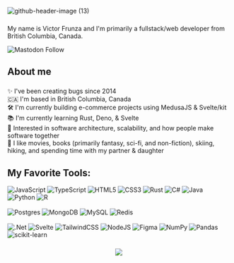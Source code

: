 ![github-header-image (13)](https://github.com/vfrunza/vfrunza/assets/9085976/a150992f-7300-43bf-80e2-e5f1fb35f438)


###

<p align="left">My name is Victor Frunza and I'm primarily a fullstack/web developer from British Columbia, Canada. </p>

![Mastodon Follow](https://img.shields.io/mastodon/follow/110891330201978853?domain=https%3A%2F%2Fcosocial.ca)

###

<h2 align="left">About me</h2>

###

<p align="left">
  ✨ I've been creating bugs since 2014<br>
  🇨🇦 I'm based in British Columbia, Canada<br>
  🛠️ I'm currently building e-commerce projects using MedusaJS & Svelte/kit<br>
  📚 I'm currently learning Rust, Deno, & Svelte<br>
  🎯 Interested in software architecture, scalability, and how people make software together<br>
  🎲 I like movies, books (primarily fantasy, sci-fi, and non-fiction), skiing, hiking, and spending time with my partner & daughter</p>

###

<h2 align="left">My Favorite Tools:</h2>

![JavaScript](https://img.shields.io/badge/javascript-%23323330.svg?style=for-the-badge&logo=javascript&logoColor=%23F7DF1E) ![TypeScript](https://img.shields.io/badge/typescript-%23007ACC.svg?style=for-the-badge&logo=typescript&logoColor=white) ![HTML5](https://img.shields.io/badge/html5-%23E34F26.svg?style=for-the-badge&logo=html5&logoColor=white) ![CSS3](https://img.shields.io/badge/css3-%231572B6.svg?style=for-the-badge&logo=css3&logoColor=white) ![Rust](https://img.shields.io/badge/rust-%23000000.svg?style=for-the-badge&logo=rust&logoColor=white) ![C#](https://img.shields.io/badge/c%23-%23239120.svg?style=for-the-badge&logo=c-sharp&logoColor=white) ![Java](https://img.shields.io/badge/java-%23ED8B00.svg?style=for-the-badge&logo=java&logoColor=white) ![Python](https://img.shields.io/badge/python-3670A0?style=for-the-badge&logo=python&logoColor=ffdd54) ![R](https://img.shields.io/badge/r-%23276DC3.svg?style=for-the-badge&logo=r&logoColor=white)
<br><br>
![Postgres](https://img.shields.io/badge/postgres-%23316192.svg?style=for-the-badge&logo=postgresql&logoColor=white) ![MongoDB](https://img.shields.io/badge/MongoDB-%234ea94b.svg?style=for-the-badge&logo=mongodb&logoColor=white) ![MySQL](https://img.shields.io/badge/mysql-%2300f.svg?style=for-the-badge&logo=mysql&logoColor=white) ![Redis](https://img.shields.io/badge/redis-%23DD0031.svg?style=for-the-badge&logo=redis&logoColor=white) 
<br><br>
![.Net](https://img.shields.io/badge/.NET-5C2D91?style=for-the-badge&logo=.net&logoColor=white) ![Svelte](https://img.shields.io/badge/svelte-%23f1413d.svg?style=for-the-badge&logo=svelte&logoColor=white) ![TailwindCSS](https://img.shields.io/badge/tailwindcss-%2338B2AC.svg?style=for-the-badge&logo=tailwind-css&logoColor=white) ![NodeJS](https://img.shields.io/badge/node.js-6DA55F?style=for-the-badge&logo=node.js&logoColor=white) 	![Figma](https://img.shields.io/badge/figma-%23F24E1E.svg?style=for-the-badge&logo=figma&logoColor=white) ![NumPy](https://img.shields.io/badge/numpy-%23013243.svg?style=for-the-badge&logo=numpy&logoColor=white) ![Pandas](https://img.shields.io/badge/pandas-%23150458.svg?style=for-the-badge&logo=pandas&logoColor=white) ![scikit-learn](https://img.shields.io/badge/scikit--learn-%23F7931E.svg?style=for-the-badge&logo=scikit-learn&logoColor=white)

###

<div align="center">
  <img src="https://profile-counter.glitch.me/vfrunza/count.svg?"  />
</div>

###
